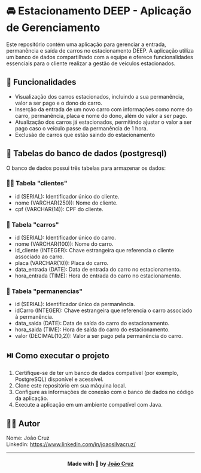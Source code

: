 # 🚘 Estacionamento DEEP - Aplicação de Gerenciamento
Este repositório contém uma aplicação para gerenciar a entrada, permanência e saída de carros no estacionamento DEEP. A aplicação utiliza um banco de dados compartilhado com a equipe e oferece funcionalidades essenciais para o cliente realizar a gestão de veículos estacionados.

## 📲 Funcionalidades
- Visualização dos carros estacionados, incluindo a sua permanência, valor a ser pago e o dono do carro.
- Inserção da entrada de um novo carro com informações como nome do carro, permanência, placa e nome do dono, além do valor a ser pago.
- Atualização dos carros já estacionados, permitindo ajustar o valor a ser pago caso o veículo passe da permanência de 1 hora.
- Exclusão de carros que estão saindo do estacionamento

## 🏦 Tabelas do banco de dados (postgresql)

O banco de dados possui três tabelas para armazenar os dados:

### 👩‍💻 Tabela "clientes"
- id (SERIAL): Identificador único do cliente.
- nome (VARCHAR(250)): Nome do cliente.
- cpf (VARCHAR(14)): CPF do cliente.

  
### 🚗 Tabela "carros"
- id (SERIAL): Identificador único do carro.
- nome (VARCHAR(100)): Nome do carro.
- id_cliente (INTEGER): Chave estrangeira que referencia o cliente associado ao carro.
- placa (VARCHAR(10)): Placa do carro.
- data_entrada (DATE): Data de entrada do carro no estacionamento.
- hora_entrada (TIME): Hora de entrada do carro no estacionamento.

  
### 📄 Tabela "permanencias"
- id (SERIAL): Identificador único da permanência.
- idCarro (INTEGER): Chave estrangeira que referencia o carro associado à permanência.
- data_saida (DATE): Data de saída do carro do estacionamento.
- hora_saida (TIME): Hora de saída do carro do estacionamento.
- valor (DECIMAL(10,2)): Valor a ser pago pela permanência do carro.

## ⏯️ Como executar o projeto

1. Certifique-se de ter um banco de dados compatível (por exemplo, PostgreSQL) disponível e acessível.
2. Clone este repositório em sua máquina local.
3. Configure as informações de conexão com o banco de dados no código da aplicação.
4. Execute a aplicação em um ambiente compatível com Java.

## 👨‍💻 Autor

Nome: João Cruz<br>Linkedin: https://www.linkedin.com/in/joaosilvacruz/

---

<h4 align=center>Made with 💚 by <a href="https://github.com/joaocruzzup">João Cruz</a></h4>

